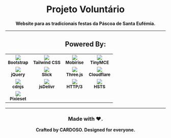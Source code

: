 <div align="center">

# Projeto Voluntário  
**Website para as tradicionais festas da Páscoa de Santa Eufémia.**

---

## Powered By:

<table align="center">
  <tr>
    <td align="center" valign="middle">
      <img src="https://img.shields.io/badge/Bootstrap-563D7C?style=for-the-badge&logo=bootstrap&logoColor=white" /><br/>
      <sub><strong>Bootstrap</strong></sub>
    </td>
    <td align="center" valign="middle">
      <img src="https://img.shields.io/badge/Tailwind_CSS-06B6D4?style=for-the-badge&logo=tailwind-css&logoColor=white" /><br/>
      <sub><strong>Tailwind CSS</strong></sub>
    </td>
    <td align="center" valign="middle">
      <img src="https://img.shields.io/badge/Mobirise-F5385D?style=for-the-badge&logo=mobirise&logoColor=white" /><br/>
      <sub><strong>Mobirise</strong></sub>
    </td>
    <td align="center" valign="middle">
      <img src="https://img.shields.io/badge/TinyMCE-2862E9?style=for-the-badge&logo=tinyMCE&logoColor=white" /><br/>
      <sub><strong>TinyMCE</strong></sub>
    </td>
  </tr>
  <tr>
    <td align="center" valign="middle">
      <img src="https://img.shields.io/badge/jQuery-0769AD?style=for-the-badge&logo=jquery&logoColor=white" /><br/>
      <sub><strong>jQuery</strong></sub>
    </td>
    <td align="center" valign="middle">
      <img src="https://img.shields.io/badge/Slick_Slider-FF0084?style=for-the-badge&logo=slack&logoColor=white" /><br/>
      <sub><strong>Slick</strong></sub>
    </td>
    <td align="center" valign="middle">
      <img src="https://img.shields.io/badge/Three.js-000000?style=for-the-badge&logo=three.js&logoColor=white" /><br/>
      <sub><strong>Three.js</strong></sub>
    </td>
    <td align="center" valign="middle">
      <img src="https://img.shields.io/badge/Cloudflare-F38020?style=for-the-badge&logo=cloudflare&logoColor=white" /><br/>
      <sub><strong>Cloudflare</strong></sub>
    </td>
  </tr>
  <tr>
    <td align="center" valign="middle">
      <img src="https://img.shields.io/badge/CDNJS-000000?style=for-the-badge&logo=cdnjs&logoColor=white" /><br/>
      <sub><strong>cdnjs</strong></sub>
    </td>
    <td align="center" valign="middle">
      <img src="https://img.shields.io/badge/jsDelivr-FF4500?style=for-the-badge&logo=jsDelivr&logoColor=white" /><br/>
      <sub><strong>jsDelivr</strong></sub>
    </td>
    <td align="center" valign="middle">
      <img src="https://img.shields.io/badge/HTTP3-29ABE2?style=for-the-badge&logo=internet-explorer&logoColor=white" /><br/>
      <sub><strong>HTTP/3</strong></sub>
    </td>
    <td align="center" valign="middle">
      <img src="https://img.shields.io/badge/HSTS-Security?style=for-the-badge&logo=letsencrypt&logoColor=white" /><br/>
      <sub><strong>HSTS</strong></sub>
    </td>
  </tr>
  <tr>
    <td align="center" valign="middle">
      <img src="https://img.shields.io/badge/Pixieset-000000?style=for-the-badge&logoColor=white" /><br/>
      <sub><strong>Pixieset</strong></sub>
    </td>
  </tr>
</table>

---

### Made with ❤️.  
**Crafted by CARDOSO. Designed for everyone.**

</div>
